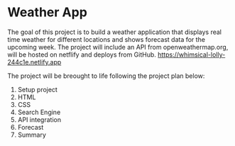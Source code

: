 # Weather App

The goal of this project is to build a weather application that displays real time weather for different locations and shows forecast data for the upcoming week.
The project will include an API from openweathermap.org, will be hosted on netflify and deploys from GitHub.
https://whimsical-lolly-244c1e.netlify.app

The project will be breought to life following the project plan below:

1. Setup project
2. HTML
3. CSS
4. Search Engine
5. API integration
6. Forecast
7. Summary
